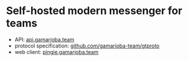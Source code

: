 # Self-hosted modern messenger for teams

* API: [api.gamarjoba.team](https://api.gamarjoba.team)
* protocol specification: [github.com/gamarjoba-team/gtproto](https://github.com/gamarjoba-team/gtproto)
* web client: [pingie.gamarjoba.team](https://pingie.gamarjoba.team)
